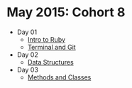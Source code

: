 # May 2015: Cohort 8
  
  * Day 01
    - [Intro to Ruby](https://github.com/CodeCoreYVR/may_2015_ruby/blob/master/day_01/intro_to_ruby.md)
    - [Terminal and Git](https://github.com/CodeCoreYVR/may_2015_ruby/tree/master/day_01/terminal_and_git)
  * Day 02
    - [Data Structures](https://github.com/CodeCoreYVR/may_2015_ruby/tree/master/day_02)
  * Day 03
    - [Methods and Classes](https://github.com/CodeCoreYVR/may_2015_ruby/tree/master/day_03)
